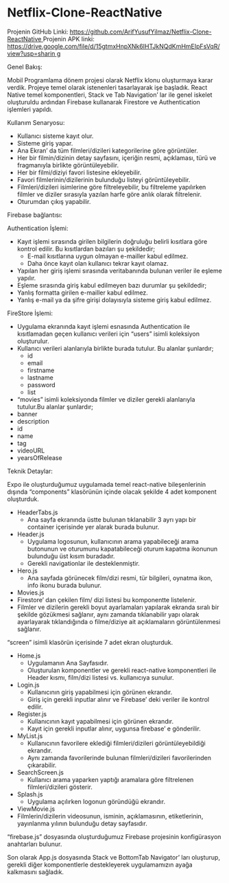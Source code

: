 # Netflix-Clone-ReactNative
 
Projenin GitHub Linki: [https://github.com/ArifYusufYilmaz/Netflix-Clone-ReactNative ](https://github.com/ArifYusufYilmaz/Netflix-Clone-ReactNative)Projenin APK linki: [https://drive.google.com/file/d/15gtmxHnpXNk6IHTJkNQdKmHmEIpFsVqR/view?usp=sharin g](https://drive.google.com/file/d/15gtmxHnpXNk6IHTJkNQdKmHmEIpFsVqR/view?usp=sharing)

Genel Bakış:

Mobil Programlama dönem projesi olarak Netflix klonu oluşturmaya karar verdik. Projeye temel olarak istenenleri tasarlayarak işe başladık. React Native temel komponentleri, Stack ve Tab Navigation’ lar ile genel iskelet oluşturuldu ardından Firebase kullanarak Firestore ve Authentication işlemleri yapıldı.

Kullanım Senaryosu:

- Kullanıcı sisteme kayıt olur.
- Sisteme giriş yapar.
- Ana Ekran’ da tüm filmleri/dizileri kategorilerine göre görüntüler.
- Her bir filmin/dizinin detay sayfasını, içeriğin resmi, açıklaması, türü ve fragmanıyla birlikte görüntüleyebilir.
- Her bir filmi/diziyi favori listesine ekleyebilir.
- Favori filmlerinin/dizilerinin bulunduğu listeyi görüntüleyebilir.
- Filmleri/dizileri isimlerine göre filtreleyebilir, bu filtreleme yapılırken filmler ve diziler sırasıyla yazılan harfe göre anlık olarak filtrelenir.
- Oturumdan çıkış yapabilir.

Firebase bağlantısı:

Authentication İşlemi:

- Kayıt işlemi sırasında girilen bilgilerin doğruluğu belirli kısıtlara göre kontrol edilir. Bu kısıtlardan bazıları şu şekildedir;
  - E-mail kısıtlarına uygun olmayan e-mailler kabul edilmez.
  - Daha önce kayıt olan kullanıcı tekrar kayıt olamaz.
- Yapılan her giriş işlemi sırasında veritabanında bulunan veriler ile eşleme yapılır.
- Eşleme sırasında giriş kabul edilmeyen bazı durumlar şu şekildedir;
- Yanlış formatta girilen e-mailler kabul edilmez.
- Yanlış e-mail ya da şifre girişi dolayısıyla sisteme giriş kabul edilmez.

FireStore İşlemi:

- Uygulama ekranında kayıt işlemi esnasında Authentication ile kısıtlamadan geçen kullanıcı verileri için  “users” isimli koleksiyon oluşturulur.
- Kullanıcı verileri alanlarıyla birlikte burada tutulur. Bu alanlar şunlardır;
  - id
  - email
  - firstname
  - lastname
  - password
  - list
- “movies” isimli koleksiyonda filmler ve diziler gerekli alanlarıyla tutulur.Bu alanlar şunlardır;
- banner
- description
- id
- name
- tag
- videoURL
- yearsOfRelease

Teknik Detaylar:

Expo ile oluşturduğumuz uygulamada temel react-native bileşenlerinin dışında “components” klasörünün içinde olacak şekilde 4 adet komponent oluşturduk.

- HeaderTabs.js
  - Ana sayfa ekranında üstte bulunan tıklanabilir 3 ayrı yapı bir container içerisinde yer alarak  burada bulunur.
- Header.js
  - Uygulama logosunun, kullanıcının arama yapabileceği arama butonunun ve oturumunu kapatabileceği oturum kapatma ikonunun bulunduğu üst kısım buradadır.
  - Gerekli navigationlar ile desteklenmiştir.
- Hero.js
  - Ana sayfada görünecek film/dizi resmi, tür bilgileri, oynatma ikon, info ikonu burada bulunur.
- Movies.js
- Firestore’ dan çekilen film/ dizi listesi bu komponentte listelenir.
- Filmler ve dizilerin gerekli boyut ayarlamaları yapılarak ekranda sıralı bir şekilde gözükmesi sağlanır, aynı zamanda tıklanabilir yapı olarak ayarlayarak tıklandığında o filme/diziye ait açıklamaların görüntülenmesi sağlanır.

“screen” isimli klasörün içerisinde 7 adet ekran oluşturduk.

- Home.js
  - Uygulamanın Ana Sayfasıdır.
  - Oluşturulan komponentler ve gerekli react-native komponentleri ile Header kısmı, film/dizi listesi vs. kullanıcıya sunulur.
- Login.js
  - Kullanıcının giriş yapabilmesi için görünen ekrandır.
  - Giriş için gerekli inputlar alınır ve Firebase’ deki veriler ile kontrol edilir.
- Register.js
  - Kullanıcının kayıt yapabilmesi için görünen ekrandır.
  - Kayıt için gerekli inputlar alınır, uygunsa firebase’ e gönderilir.
- MyList.js
  - Kullanıcının favorilere eklediği filmleri/dizileri görüntüleyebildiği ekrandır.
  - Aynı zamanda favorilerinde bulunan filmleri/dizileri favorilerinden çıkarabilir.
- SearchScreen.js
  - Kullanıcı arama yaparken yaptığı aramalara göre filtrelenen filmleri/dizileri gösterir.
- Splash.js
  - Uygulama açılırken logonun göründüğü ekrandır.
- ViewMovie.js
- Filmlerin/dizilerin videosunun, isminin, açıklamasının, etiketlerinin, yayınlanma yılının bulunduğu detay sayfasıdır.

“firebase.js” dosyasında oluşturduğumuz Firebase projesinin konfigürasyon anahtarları bulunur.

Son olarak App.js dosyasında Stack ve BottomTab Navigator’ ları oluşturup, gerekli diğer komponentlerle destekleyerek uygulamamızın ayağa kalkmasını sağladık.

